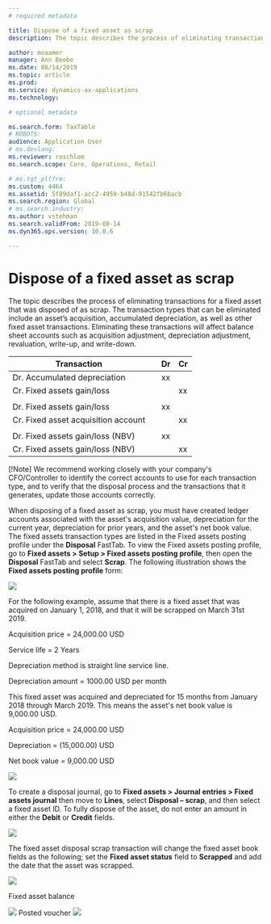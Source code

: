 ```yaml
---
# required metadata

title: Dispose of a fixed asset as scrap
description: The topic describes the process of eliminating transactions for a fixed asset that was disposed of as scrap. The transactions that can be eliminated include an asset’s acquisition, accumulated depreciation, as well as other fixed asset transactions. Eliminating these transactions will affect balance sheet accounts such as acquisition adjustment, depreciation adjustment, revaluation, write-up, and write-down.

author: moaamer
manager: Ann Beebe
ms.date: 08/14/2019
ms.topic: article
ms.prod: 
ms.service: dynamics-ax-applications
ms.technology: 

# optional metadata

ms.search.form: TaxTable
# ROBOTS: 
audience: Application User
# ms.devlang: 
ms.reviewer: roschlom
ms.search.scope: Core, Operations, Retail

# ms.tgt_pltfrm: 
ms.custom: 4464
ms.assetid: 5f89daf1-acc2-4959-b48d-91542fb6bacb
ms.search.region: Global
# ms.search.industry: 
ms.author: vstehman
ms.search.validFrom: 2019-08-14
ms.dyn365.ops.version: 10.0.6

---
```


# Dispose of a fixed asset as scrap

The topic describes the process of eliminating transactions for a fixed asset that was disposed of as scrap. The transaction types that can be eliminated include an asset’s acquisition, accumulated depreciation, as well as other fixed asset transactions. Eliminating these transactions will affect balance sheet accounts such as acquisition adjustment, depreciation adjustment, revaluation, write-up, and write-down. 

| Transaction                         |   | Dr | Cr |
|-------------------------------------|---|----|----|
| Dr. Accumulated depreciation        |   | xx |    |
| Cr. Fixed assets gain/loss          |   |    | xx |
|                                     |   |    |    |
| Dr. Fixed assets gain/loss          |   | xx |    |
| Cr. Fixed asset acquisition account |   |    | xx |
|                                     |   |    |    |
| Dr. Fixed assets gain/loss (NBV)    |   | xx |    |
| Cr. Fixed assets gain/loss (NBV)    |   |    | xx |

[!Note] We recommend working closely with your company's CFO/Controller to identify the correct accounts to use for each transaction type, and to verify that the disposal process and the transactions that it generates, update those accounts correctly.     

When disposing of a fixed asset as scrap, you must have created ledger accounts associated with the asset's acquisition value, depreciation for the current year, depreciation for prior years, and the asset's net book value. The fixed assets transaction types are listed in the Fixed assets posting profile under the **Disposal** FastTab. To view the Fixed assets posting profile, go to **Fixed assets > Setup > Fixed assets posting profile**, then open the **Disposal** FastTab and select **Scrap**. The following illustration shows the **Fixed assets posting profile** form:

<img src="media/Fixed_asset_Disposal_scrap_scenario_1.png">

For the following example, assume that there is a fixed asset that was acquired on January 1, 2018, and that it will be scrapped on March 31st 2019. 

Acquisition price 	  		= 24,000.00 USD

Service life 		      		= 2 Years

Depreciation method is straight line service line.

Depreciation amount			= 1000.00 USD per month

This fixed asset was acquired and depreciated for 15 months from January 2018 through March 2019. This means the asset's net book value is 9,000.00 USD.

Acquisition price 	= 24,000.00 USD

Depreciation 		    = (15,000.00) USD

Net book value	  	=    9,000.00 USD

<img src="media/Fixed_asset_Disposal_scrap_scenario_2.png">

To create a disposal journal, go to **Fixed assets > Journal entries > Fixed assets journal** then move to **Lines**, select **Disposal – scrap**, and then select a fixed asset ID. To fully dispose of the asset, do not enter an amount in either the **Debit** or **Credit** fields.  

<img src="media/Fixed_asset_Disposal_scrap_scenario_3.png">

The fixed asset disposal scrap transaction will change the fixed asset book fields as the following; set the **Fixed asset status** field to **Scrapped** and add the date that the asset was scrapped.  

<img src="media/Fixed_asset_Disposal_scrap_scenario_4.png">

Fixed asset balance

<img src="media/Fixed_asset_Disposal_scrap_scenario_5.png">
Posted voucher
<img src="media/Fixed_asset_Disposal_scrap_scenario_6.png">
